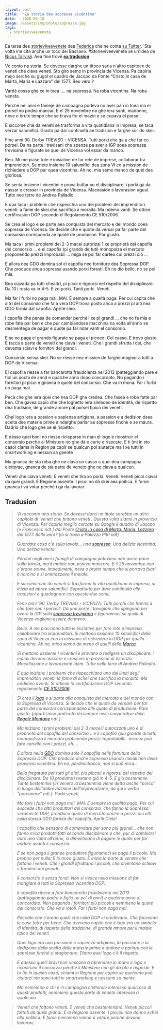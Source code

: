```yaml
---
layout: post
title:  "Ea storia dea sopressa vicentina"
date:   2020-09-18
image: /assets/img/photo/sopressa.jpg
tags:
  - storieviveevenete
---
```


Ea tersa dee [storieviveevenete](https://poentavalei.com/liston#storieviveevenete) dea [Federica](https://twitter.com/Lavvelenata) che ne conta [su Tuitter](https://twitter.com/Lavvelenata/status/1306169352434208768?s=20). 'Sta volta me cita anche un toco dei Bassano. #Storieviveevenete xé un'idea de [Nicus Tarvisii](https://twitter.com/Nicus_Tarvisii). Aea fine trové [**ea tradusion**](#1)

Ve conto na storia.
Se dovesse darghe un titoeo saria n'altro capitoeo de veneti che ciava veneti.
Sto giro semo in provincia de Vicensa.
Pa capirla mejo serchè su gugol el quadro de Jacopo da Ponte “Cristo in casa de Marta, Maria e Lazzaro” del 1577.
Beo vero ?

Vardè cossa ghe xe in toea …. na sopressa. Na roba vicentina. Na roba veneta.

Perché nei anni e fameje de campagna podeva no aver pan in toea ma el porsel no podea mancar. E el 25 novembre no ghe iera santi, madonne, neve o bruto tempo che se tirava for el mazin e se copava el porsel.

E siccome che da veneti se trasforma a vita quotidiana in impresa, se taca verzar salumifici. Giusto pa dar continuità ae tradision e farghe sor do skei.

Fine anni 90. Derby TREVISO - VICENSA. Tutti porki che ga a che far co porsei.
Da na parte i trevisani che spenze pa aver a IGP soea sopressa trevisana e figurate se quei de Vicensa vol essar da manco.

Beo. Mi me piase tute e inisiative de far rete de imprese, collaborar tra imprenditori. Se mete insieme 10 salumifici dea zona VI co a mission de richiedere a DOP par quea vicentina. Ah no, mia semo manco de quei dea gloriosa.

Se senta insieme i vicentini e prova buttar xo el disciplinare: i porki gà da nassar e cressar in provincia de Vicensa. Maceasion e lavorasion ugual. Tutto nee terre de Andrea Palladio.

E qua taca i problemi che rispecchia uno dei problemi dei imprenditori veneti: a fame de skei che sacrifica a moraità. Ma ndemo vanti. Se ottien certificasion DOP secondo el Regolamento CE 510/2006.

Se crea el logo e se parte aea conquista del mercato e del mondo coea sopressa de Vicensa. Se decide che e quote da versar pa far parte del consorsio corrisponda ae quote de produsion. Par giusto.

Ma taca i primi problemi dei 2-3 macei autorizai 1 xe proprietà del capofia del consorsio … e  el capofia (pi grando de tuti) monopoiza el mercato proponendo prezzi improbabii … miga se pol far carteo coi prezzi ciò …

E allora nea GDO domina sol el capofia nee forniture dea Sopressa DOP. Che produce anca sopressa usando porki foresti. Eh no dio bello, no se pol mia.

Bea ciavada pa tutti chealtri, pi picoi e rigorosi nel rispetto del disciplinare. Da 10 i resta xa in 4-5. E zo porki. Tanti porki. Veneti.

Ma far i furbi no paga mai. MAI.
E sempre a quaità paga.
Per cui capita che altri del consorsio che fa a vera DOP trova posto anca a prezzi pi alti nea GDO fornia dal capofia.
Aprite cieo.

I capofia che pensa de comandar perché i xe pi grandi … che no fa mia e robe fate par ben e che pur cambiandose macchina na volta all’anno se desmentega de pagar e quote pa far ndar vanti el consorsio.

E se no paga el grando figurate se paga el picoeo. Col casso. E trovo giusto. E tacca a parte de veneti che ciava i veneti. Che i grandi sfrutta i cei, che deventa sciavi e fornitori dei grandi.

Consorsio sensa skei. No se riesse nea mission de farghe magnar a tutti a DOP de Vicensa.

El capofila riesse a far bancarotta fraudolenta nel 2013 (patteggiando pare e fiol un pochi de anni) e qualche anno dopo concordato.
No pagando i fornitori pi picoi e gnanca e quote del consorsio.
Che va in mona.
Far i furbi no paga mai.

Pecà che ghe iera quei che nea DOP ghe credea.
Che fasea e robe fatte par ben.
Che gavea capio che che loghetto iera simboeo de identità, de rispetto dea tradision, de grande amore pal porsel tipico dei veneti.

Chel logo iera a passion e sapiensa artigiana, a passion e a dedision daea scelta dee materie prime a ndarghe parlar ae sopresse finchè e se maura. Dadrio che logo ghe xe el rispetto.

E desso quei boni no riesse riciaparse in man el logo e ricostruir el consorsio perché al Ministero no ghe dà e carte e risposte.
E ti (mi in sto caso) ciama in Region pa capir se qualcun pol aiutarce ma i xe tutti in smartworking e nessun sa gnente

Ma gnanca de sta roba ghe ne clava un casso a quei dea campagna elettorae, gnanca de sta parte de veneto ghe ne ciava a qualcun.

Veneti che ciava veneti. E veneti che tira xo porki. Veneti. Veneti picoi ciavai da quei grandi.
E Regione assente. I picoi no dà skei aea poitica. E forse gnanca i va votar perchè i gà da lavorar.

<a id="1"></a>
## Tradusion

> *Vi racconto una storia. Se dovessi darci un titolo sarebbe un altro capitolo di 'veneti che fottono veneti'. Questa volta siamo in provincia di Vicenza. Per capirla meglio cercate su Google il quadro di Jacopo [e Francesco ndt.] dal Ponte [Cristo in casa di Marta, Maria, Lazzaro](https://www.uffizi.it/opere/cristo-in-casa-di-marta-maria-e-lazzaro#:~:text=La%20scena%20raffigurata%20%C3%A8%20tratta,parola%20del%20Figlio%20di%20Dio.) del 1577. Bello vero? [lo si trova a Palazzo Pitti ndt]*

> *Guardate cosa c'è sulla tavola... una [sopressa](https://it.wikipedia.org/wiki/Sopressa_Vicentina). Una delizia vicentina. Una delizia veneta.*

> *Perché negli anni i famigli di campagna potevano non avere pane sulla tavola, ma il maiale non poteva mancare. E il 25 novembre non c'erano scuse, impedimenti, neve o brutto tempo che si portava fuori il norcino e si ammazzava il maiale.*

> *E siccome che da veneti si trasforma la vita quotidiana in impresa, si inizia ad aprire salumifici. Soprattutto per dare continuità alle tradizioni e guadagnare con queste due schei.*

> *Fene anni '90. Derby TREVISO - VICENZA. Tutti porchi che hanno a che fare con i porcelli. Da una parte i trevigiani che spingono per avere la IGP sulla [sopressa trevigiana](https://www.venetoagricoltura.org/upload/pubblicazioni/E455%20Atlante%20tradizionali/Sopressa%20trevigiana.pdf) e figuriamoci se quelli di Vicenza vogliono essere da meno.*

> *Bello. A me piacciono tutte le iniziative per fare rete d'impresa, collaborare tra imprenditori. Si mettono assieme 10 salumifici della zona di Vicenza con la missione di richiedere la DOP per quella vicentina. Ah no, mica siamo da meno di quelli della [Marca](https://it.wikipedia.org/wiki/Marca_Trevigiana#:~:text=Marca%20Trevigiana%20%C3%A8%20un'espressione,attorno%20alla%20citt%C3%A0%20di%20Treviso.a.)*

> *Si mettono assieme i vicentini e provano a redigere un disciplinare: i maiali devono nascere e crescere in provincia di Vicenza. Macellazione e lavorazione idem. Tutte nelle terre di Andrea Palladio.*

> *E qua iniziano i problemi che rispecchiano uno dei limiti degli imprenditori veneti: la fame di schei che sacrifica la moralità. Ma andiamo avanti. Si ottiene la certificazione DOP secondo regolamento [CE 510/2006](https://eur-lex.europa.eu/LexUriServ/LexUriServ.do?uri=OJ:L:2006:093:0012:0025:IT:PDF).*

> *Si crea il [logo](https://www.sopressavicentina.it/) e si parte alla conquista del mercato e del mondo con la Soprèssa di Vicenza. Si decide che le quote da versare per far parte del consorzio corrispondano alle quote di produzione. Pare giusto. [ripartizione praticata da sempre nelle cooperative delle [Regole Montane](https://www.regione.veneto.it/web/economia-e-sviluppo-montano/regole) ndt.]*

> *Ma iniziano i primi problemi dei 2-3 macelli autorizzati uno è di proprietà del capofila del consorzio... e il capofila (più grande di tutti) monopolizza il mercato praticando prezzi improbabili... mica si può fare cartello con i prezzi, eh....*

> *E allora nella [GDO](https://it.wikipedia.org/wiki/Grande_distribuzione_organizzata) domina solo il capofila nelle forniture della Soprèssa DOP. Che produce anche sopressa usando maiali non della provincia vicentina. Eh no, perdincibacco, non si può mica..*

> *Bella fregatura per tutti gli altri, più piccoli e rigorosi del rispetto del disciplinare. Da 10 produttori restano già in 4-5. E giù bestemmie. Tante bestemmie [in Veneto la bestemmia viene detta anche "porco" in luogo dell'abbreviazione dell'imprecazione, da qui il verbo "porconare" ndt.]. Porki veneti.*

> *Ma fare i furbi non paga mai. MAI. E sempre la qualità paga. Per cui succede che altri produttori del consorzio, che fanno la Soprèssa veramente DOP, prendono quote di mercato anche a prezzi più alti nella stessa GDO fornita dal capofila. Apriti Cielo!*

> *I capofila che pensano di comandare per sono più grandi... che non fanno mica prodotti fatti secondo disciplinare e che, pur di cambiarsi auto una volta all'anno, si dimenticano di pagare le quote per far andare avanti il consorzio.*

> *E se non paga il grande produttore figuriamoci se paga il piccolo. Ma proprio per nulla! E lo trovo giusto. E inizia la parte di venete che fottono i veneti. Che i grandi sfruttano i piccoli, che diventano schiavi e fornitori dei grandi.*

> *Il consorzio è senza fondi. Non si riesce nella missione di far mangiare a tutti la Soprèssa Vicentina DOP.*

> *Il capofila riesce a fare bancarotta fraudolenta nel 2013 (patteggiando padre e figlio un po' di anni) e qualche anno di concordato. Non pagando i fornitori più piccoli e nemmeno le quote del consorzio. Che va a rotoli. Far i furbi non paga mai.*

> *Peccato che c'erano quelli che nella DOP ci credevano. Che facevano le cose fatte per bene. Che avevano capito che il logo era un simbolo di identità, di rispetto della tradzione, di grande amore per il maiale tipico dei veneti.*

> *Quel logo era una passione e sapienza artigiana, la passione e la dedizione della scelta delle materie prime e andare a parlare con le soprèsse finché si stagionano. Dietro quel logo c'è il rispetto.*

> *E adesso quelli bravi non riescono a riprendere in mano il logo e ricostruire il consorzio perché il Ministero non gli da atti e risposte. E tu (io in questo caso) chiami in Regione per capire se qualcuno può aiutarci ma sono tutti in smartworking e nessuno sa niente.*

> *Ma nemmeno a chi è in campagna elettorale interessa qualcosa di questi prodotti, nemmeno questa parte di Veneto interessa a qualcuno.*

> *Veneti che fottono veneti. E veneti che bestemmiano. Veneti piccoli fottuti da quelli grandi. E la Regione assente. I piccoli non danno schei alla politica. E forse nemmeno vanno a votare perché devono lavorare.*
